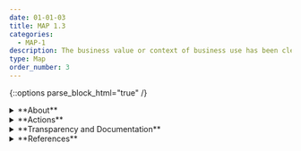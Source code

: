 ```yaml
---
date: 01-01-03
title: MAP 1.3
categories:
  - MAP-1
description: The business value or context of business use has been clearly defined or – in the case of assessing existing AI systems – re-evaluated.
type: Map
order_number: 3
---
```

{::options parse_block_html="true" /} 


<details>
<summary markdown="span">**About**</summary>      
<br>
AI systems should present a business benefit beyond the status quo when considering inherent risks and implicit or explicit costs. Defining and documenting the specific business purpose of an AI system in a broader context of societal values helps teams to evaluate risks and increases the clarity of “go/no-go” decisions about whether to deploy.

</details>

<details>
<summary markdown="span">**Actions**</summary>

* Build transparent practices into AI system development processes.
* Review the documented system purpose from a socio-technical perspective and in consideration of societal values.
* Determine possible misalignment between societal values and stated organizational principles and code of ethics.
* Flag latent incentives that may contribute to negative impacts.
* Balance AI system purpose with potential risks, societal values, and stated organizational principles.

</details>

<details>
<summary markdown="span">**Transparency and Documentation**</summary>  

**Organizations can document the following:**
- How does the AI system help the entity meet its goals and objectives?
- How do the technical specifications and requirements align with the AI system’s goals and objectives?
- To what extent is the output appropriate for the operational context?

**AI Transparency Resources:**
- Assessment List for Trustworthy AI (ALTAI) - The High-Level Expert Group on AI – 2019, [LINK](https://altai.insight-centre.org/), [URL](https://digital-strategy.ec.europa.eu/en/library/assessment-list-trustworthy-artificial-intelligence-altai-self-assessment).
- Including Insights from the Comptroller General’s Forum on the Oversight of Artificial Intelligence An Accountability Framework for Federal Agencies and Other Entities, 2021, [URL](https://www.gao.gov/products/gao-21-519sp), [PDF](https://www.gao.gov/assets/gao-21-519sp-highlights.pdf).
 
</details>

<details>
<summary markdown="span">**References**</summary>      
<br>
Abeba Birhane, Pratyusha Kalluri, Dallas Card, et al. 2022. The Values Encoded in Machine Learning Research. arXiv:2106.15590. [URL](https://arxiv.org/abs/2106.15590)

Board of Governors of the Federal Reserve System. SR 11-7: Guidance on Model Risk Management. (April 4, 2011). [URL](https://www.federalreserve.gov/supervisionreg/srletters/sr1107.htm)

</details>
